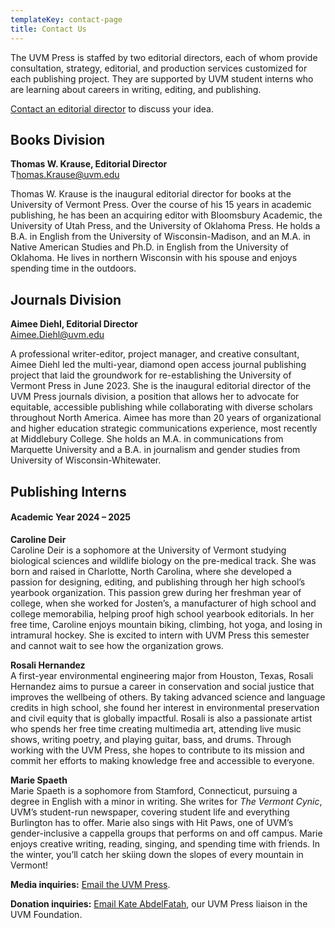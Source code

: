```yaml
---
templateKey: contact-page
title: Contact Us
---
```

The UVM Press is staffed by two editorial directors, each of whom provide consultation, strategy, editorial, and production services customized for each publishing project. They are supported by UVM student interns who are learning about careers in writing, editing, and publishing.

[Contact an editorial director](mailto:press@uvm.edu) to discuss your idea.

## Books Division

**Thomas W. Krause, Editorial Director**\
T﻿homas.Krause@uvm.edu

Thomas W. Krause is the inaugural editorial director for books at the University of Vermont Press. Over the course of his 15 years in academic publishing, he has been an acquiring editor with Bloomsbury Academic, the University of Utah Press, and the University of Oklahoma Press. He holds a B.A. in English from the University of Wisconsin-Madison, and an M.A. in Native American Studies and Ph.D. in English from the University of Oklahoma. He lives in northern Wisconsin with his spouse and enjoys spending time in the outdoors. 

## Journals Division

**Aimee Diehl, Editorial Director**[\
Aimee.Diehl@uvm.edu](mailto:Aimee.Diehl@uvm.edu)

A professional writer-editor, project manager, and creative consultant, Aimee Diehl led the multi-year, diamond open access journal publishing project that laid the groundwork for re-establishing the University of Vermont Press in June 2023. She is the inaugural editorial director of the UVM Press journals division, a position that allows her to advocate for equitable, accessible publishing while collaborating with diverse scholars throughout North America. Aimee has more than 20 years of organizational and higher education strategic communications experience, most recently at Middlebury College. She holds an M.A. in communications from Marquette University and a B.A. in journalism and gender studies from University of Wisconsin-Whitewater.

## Publishing Interns

#### Academic Year 2024 – 2025

**Caroline Deir**\
Caroline Deir is a sophomore at the University of Vermont studying biological sciences and wildlife biology on the pre-medical track. She was born and raised in Charlotte, North Carolina, where she developed a passion for designing, editing, and publishing through her high school’s yearbook organization. This passion grew during her freshman year of college, when she worked for Josten’s, a manufacturer of high school and college memorabilia, helping proof high school yearbook editorials. In her free time, Caroline enjoys mountain biking, climbing, hot yoga, and losing in intramural hockey. She is excited to intern with UVM Press this semester and cannot wait to see how the organization grows.

**Rosali Hernandez**\
A first-year environmental engineering major from Houston, Texas, Rosali Hernandez aims to pursue a career in conservation and social justice that improves the wellbeing of others. By taking advanced science and language credits in high school, she found her interest in environmental preservation and civil equity that is globally impactful. Rosali is also a passionate artist who spends her free time creating multimedia art, attending live music shows, writing poetry, and playing guitar, bass, and drums. Through working with the UVM Press, she hopes to contribute to its mission and commit her efforts to making knowledge free and accessible to everyone.

**Marie Spaeth**\
Marie Spaeth is a sophomore from Stamford, Connecticut, pursuing a degree in English with a minor in writing. She writes for *The Vermont Cynic*, UVM’s student-run newspaper, covering student life and everything Burlington has to offer. Marie also sings with Hit Paws, one of UVM’s gender-inclusive a cappella groups that performs on and off campus. Marie enjoys creative writing, reading, singing, and spending time with friends. In the winter, you’ll catch her skiing down the slopes of every mountain in Vermont!

**Media inquiries:** [Email the UVM Press](mailto:press@uvm.edu).

**Donation inquiries:** [Email Kate AbdelFatah](mailto:Katharine.Abdelfatah@uvm.edu?subject=Supporting%20UVM%20Press), our UVM Press liaison in the UVM Foundation.